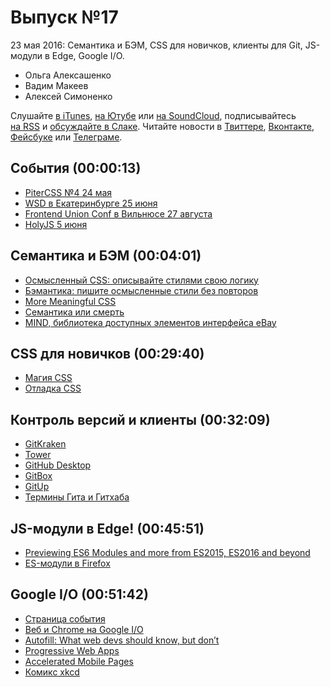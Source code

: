 # Выпуск №17

23 мая 2016: Семантика и БЭМ, CSS для новичков, клиенты для Git, JS-модули в Edge, Google I/O.

- Ольга Алексашенко
- Вадим Макеев
- Алексей Симоненко

Слушайте [в iTunes](https://itunes.apple.com/ru/podcast/veb-standarty/id1080500016), [на Ютубе](https://www.youtube.com/playlist?list=PLMBnwIwFEFHcwuevhsNXkFTcadeX5R1Go) или [на SoundCloud](https://soundcloud.com/web-standards), подписывайтесь [на RSS](https://web-standards.ru/podcast/feed/) и [обсуждайте в Слаке](http://slack.web-standards.ru/). Читайте новости в [Твиттере](https://twitter.com/webstandards_ru), [Вконтакте](https://vk.com/webstandards_ru), [Фейсбуке](https://www.facebook.com/webstandardsru) или [Телеграме](https://t.me/webstandards_ru).

## События (00:00:13)

- [PiterCSS №4 24 мая](https://pitercss.timepad.ru/event/331983)
- [WSD в Екатеринбурге 25 июня](https://wsd.events/2016/06/25)
- [Frontend Union Conf в Вильнюсе 27 августа](http://frontend-union.co)
- [HolyJS 5 июня](http://holyjs.ru)

## Семантика и БЭМ (00:04:01)

- [Осмысленный CSS: описывайте стилями свою логику](http://css-live.ru/articles/osmyslennyj-css-opisyvajte-stilyami-svoyu-logiku.html)
- [Бэмантика: пишите осмысленные стили без повторов](http://css-live.ru/articles/bemantika-pishite-osmyslennye-stili-bez-povtorov.html)
- [More Meaningful CSS](http://snook.ca/archives/html_and_css/more-meaningful-css)
- [Семантика или смерть](https://events.yandex.ru/lib/talks/1520)
- [MIND, библиотека доступных элементов интерфейса eBay](http://ianmcburnie.github.io/mindpatterns)

## CSS для новичков (00:29:40)

- [Магия CSS](https://webref.ru/layout/magic-of-css)
- [Отладка CSS](http://css-live.ru/articles/otladka-css.html)

## Контроль версий и клиенты (00:32:09)

- [GitKraken](https://gitkraken.com)
- [Tower](https://git-tower.com)
- [GitHub Desktop](https://desktop.github.com)
- [GitBox](http://gitboxapp.com)
- [GitUp](http://gitup.co)
- [Термины Гита и Гитхаба](https://github.com/web-standards-ru/dictionary/blob/master/git.md)

## JS-модули в Edge! (00:45:51)

- [Previewing ES6 Modules and more from ES2015, ES2016 and beyond](https://blogs.windows.com/msedgedev/2016/05/17/es6-modules-and-beyond/)
- [ES-модули в Firefox](https://twitter.com/jlongster/status/732645925978550272)

## Google I/O (00:51:42)

- [Страница события](https://events.google.com/io2016)
- [Веб и Chrome на Google I/O](https://youtube.com/playlist?list=PLNYkxOF6rcIDz1TzmmMRBC-kd8zPRTQIP)
- [Autofill: What web devs should know, but don’t](http://blog.cloudfour.com/autofill-what-web-devs-should-know-but-dont)
- [Progressive Web Apps](https://developers.google.com/web/progressive-web-apps)
- [Accelerated Mobile Pages](https://ampproject.org)
- [Комикс xkcd](https://xkcd.com/1367)
